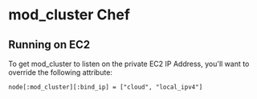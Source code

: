 # mod_cluster Chef


## Running on EC2

To get mod_cluster to listen on the private EC2 IP Address, you'll want
to override the following attribute:

    node[:mod_cluster][:bind_ip] = ["cloud", "local_ipv4"]
